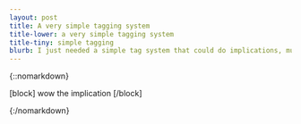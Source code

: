 ```yaml
---
layout: post
title: A very simple tagging system
title-lower: a very simple tagging system
title-tiny: simple tagging
blurb: I just needed a simple tag system that could do implications, multi-tag search, exclusions, etc. Simple, right?
---
```

{::nomarkdown}

[block]
wow the implication
[/block]

{:/nomarkdown}